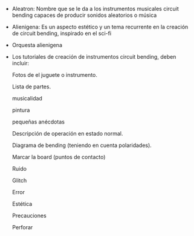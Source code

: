 

* Aleatron: Nombre que se le da a los instrumentos musicales circuit bending capaces de producir sonidos aleatorios o música

* Alienigena: Es un aspecto estético y un tema recurrente en la creación de circuit bending, inspirado en el sci-fi

* Orquesta alienigena

* Los tutoriales de creación de instrumentos circuit bending, deben incluir:

  Fotos de el juguete o instrumento.
  
  Lista de partes.
  
  musicalidad
  
  pintura
  
  pequeñas anécdotas
  
  Descripción de operación en estado normal.
  
  Diagrama de bending (teniendo en cuenta polaridades).
  
  Marcar la board (puntos de contacto)
  
  Ruido
  
  Glitch
  
  Error
  
  Estética
  
  Precauciones 
  
  Perforar
  
  
  
  
  
  
  
  
  
  
  

  
  
  
  
  
  
  
  
  
